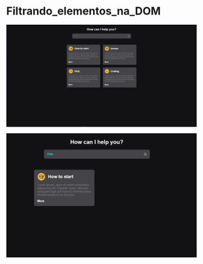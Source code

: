 # Filtrando_elementos_na_DOM

![Página do site](https://raw.githubusercontent.com/MatheusSamburski/Filtrando_elementos_na_DOM/main/image/captura2.png)

![Elemento filtrado](https://raw.githubusercontent.com/MatheusSamburski/Filtrando_elementos_na_DOM/main/image/captura.png)
